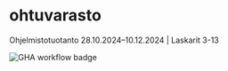 # ohtuvarasto
Ohjelmistotuotanto 28.10.2024–10.12.2024   |   Laskarit 3-13

![GHA workflow badge](https://github.com/keranenkirill/ohtuvarasto/workflows/CI/badge.svg)
